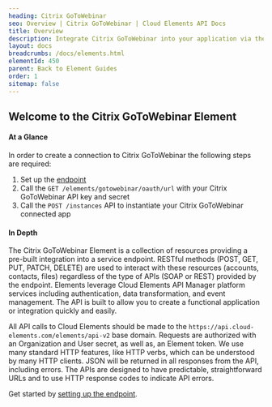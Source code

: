 ```yaml
---
heading: Citrix GoToWebinar
seo: Overview | Citrix GoToWebinar | Cloud Elements API Docs
title: Overview
description: Integrate Citrix GoToWebinar into your application via the Cloud Elements APIs.
layout: docs
breadcrumbs: /docs/elements.html
elementId: 450
parent: Back to Element Guides
order: 1
sitemap: false
---
```


## Welcome to the Citrix GoToWebinar Element


#### At a Glance

In order to create a connection to Citrix GoToWebinar the following steps are required:

1. Set up the [endpoint](gotowebinar-endpoint-setup.html)
2. Call the `GET /elements/gotowebinar/oauth/url` with your Citrix GoToWebinar API key and secret
3. Call the `POST /instances` API to instantiate your Citrix GoToWebinar connected app

#### In Depth

The Citrix GoToWebinar Element is a collection of resources providing a pre-built integration into a service endpoint. RESTful methods (POST, GET, PUT, PATCH, DELETE) are used to interact with these resources (accounts, contacts, files) regardless of the type of APIs (SOAP or REST) provided by the endpoint. Elements leverage Cloud Elements API Manager platform services including authentication, data transformation, and event management.  The API is built to allow you to create a functional application or integration quickly and easily.

All API calls to Cloud Elements should be made to the `https://api.cloud-elements.com/elements/api-v2` base domain. Requests are authorized with an Organization and User secret, as well as, an Element token.  We use many standard HTTP features, like HTTP verbs, which can be understood by many HTTP clients. JSON will be returned in all responses from the API, including errors. The APIs are designed to have predictable, straightforward URLs and to use HTTP response codes to indicate API errors.

Get started by [setting up the endpoint](gotowebinar-endpoint-setup.html).
